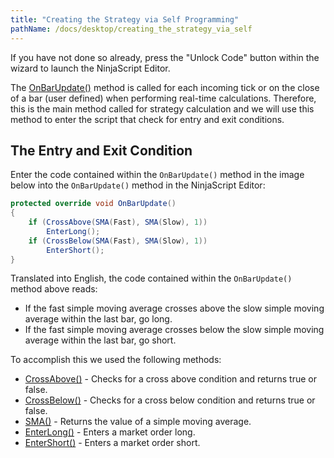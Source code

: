 ```yaml
---
title: "Creating the Strategy via Self Programming"
pathName: /docs/desktop/creating_the_strategy_via_self
---
```


If you have not done so already, press the "Unlock Code" button within the wizard to launch the NinjaScript Editor.

The [OnBarUpdate()](/docs/desktop/onbarupdate) method is called for each incoming tick or on the close of a bar (user defined) when performing real-time calculations. Therefore, this is the main method called for strategy calculation and we will use this method to enter the script that check for entry and exit conditions.

## The Entry and Exit Condition

Enter the code contained within the `OnBarUpdate()` method in the image below into the `OnBarUpdate()` method in the NinjaScript Editor:

```csharp
protected override void OnBarUpdate()
{
    if (CrossAbove(SMA(Fast), SMA(Slow), 1))
        EnterLong();
    if (CrossBelow(SMA(Fast), SMA(Slow), 1))
        EnterShort();
}
```

Translated into English, the code contained within the `OnBarUpdate()` method above reads:
- If the fast simple moving average crosses above the slow simple moving average within the last bar, go long.
- If the fast simple moving average crosses below the slow simple moving average within the last bar, go short.

To accomplish this we used the following methods:

- [CrossAbove()](/docs/desktop/crossabove) - Checks for a cross above condition and returns true or false.
- [CrossBelow()](/docs/desktop/crossbelow) - Checks for a cross below condition and returns true or false.
- [SMA()](/docs/desktop/moving_average_-_simple_sma) - Returns the value of a simple moving average.
- [EnterLong()](/docs/desktop/enterlong) - Enters a market order long.
- [EnterShort()](/docs/desktop/entershort) - Enters a market order short.

